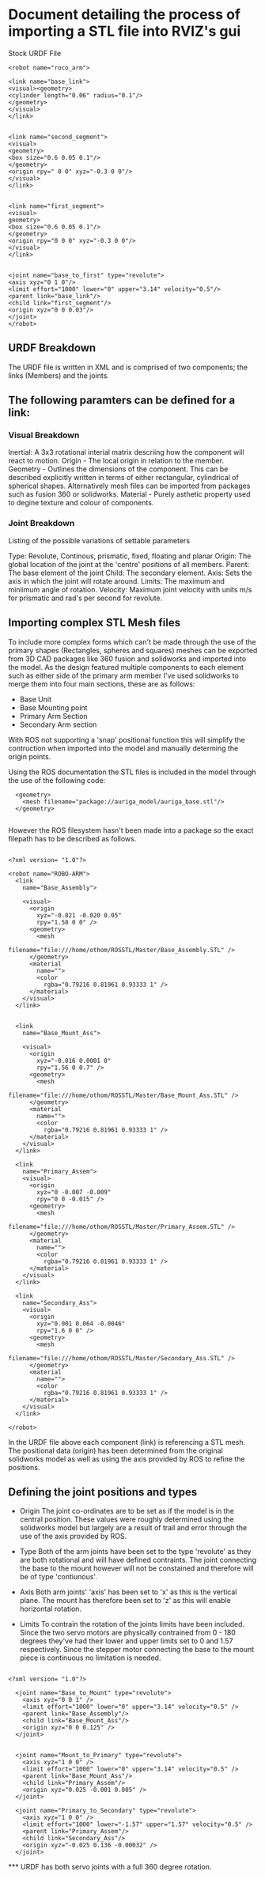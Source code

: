# Document detailing the process of importing a STL file into RVIZ's gui

Stock URDF File

```
<robot name="roco_arm">

<link name="base_link">
<visual><geometry>
<cylinder length="0.06" radius="0.1"/>
</geometry>
</visual>
</link>


<link name="second_segment">
<visual>
<geometry>
<box size="0.6 0.05 0.1"/>
</geometry>
<origin rpy=" 0 0" xyz="-0.3 0 0"/>
</visual>
</link>


<link name="first_segment">
<visual>
geometry>
<box size="0.6 0.05 0.1"/>
</geometry>
<origin rpy="0 0 0" xyz="-0.3 0 0"/>
</visual>
</link>


<joint name="base_to_first" type="revolute">
<axis xyz="0 1 0"/>
<limit effort="1000" lower="0" upper="3.14" velocity="0.5"/>
<parent link="base_link"/>
<child link="first_segment"/>
<origin xyz="0 0 0.03"/>
</joint>
</robot>
```

## URDF Breakdown

The URDF file is written in XML and is comprised of two components; the links (Members) and the joints. 

## The following paramters can be defined for a link:

### Visual Breakdown

Inertial: A 3x3 rotational interial matrix descriing how the component will react to motion.
Origin - The local origin in relation to the member.
Geometry - Outlines the dimensions of the component. This can be described explicitly written in terms of either rectangular, cylindrical of spherical shapes. Alternatively mesh files can be imported from packages such as fusion 360 or solidworks.
Material - Purely asthetic property used to degine texture and colour of components.

### Joint Breakdown

Listing of the possible variations of settable parameters

Type:     Revolute, Continous, prismatic, fixed, floating and planar
Origin:   The global location of the joint at the 'centre' positions of all members.
Parent:   The base element of the joint
Child:    The secondary element.
Axis:     Sets the axis in which the joint will rotate around.
Limits:   The maximum and miniimum angle of rotation.
Velocity: Maximum joint velocity with units m/s for prismatic and rad's per second for revolute. 




## Importing complex STL Mesh files

To include more complex forms which can't be made through the use of the primary shapes (Rectangles, spheres and squares) meshes can be exported from 3D CAD packages like 360 fusion and solidworks and imported into the model. As the design featured multiple components to each element such as either side of the primary arm member I've used solidworks to merge them into four main sections, these are as follows:

- Base Unit
- Base Mounting point
- Primary Arm Section
- Secondary Arm section

With ROS not supporting a 'snap' positional function this will simplify the contruction when imported into the model and manually determing the origin points. 

Using the ROS documentation the STL files is included in the model through the use of the following code:

```
  <geometry>
    <mesh filename="package://auriga_model/auriga_base.stl"/>
  </geometry>
  
```

However the ROS filesystem hasn't been made into a package so the exact filepath has to be described as follows.

```

<?xml version= "1.0"?>

<robot name="ROBO-ARM">
  <link
    name="Base_Assembly">

    <visual>
      <origin
        xyz="-0.021 -0.020 0.05"
        rpy="1.58 0 0" />
      <geometry>
        <mesh
          filename="file:///home/othom/ROSSTL/Master/Base_Assembly.STL" />
      </geometry>
      <material
        name="">
        <color
          rgba="0.79216 0.81961 0.93333 1" />
      </material>
    </visual>
  </link>


  <link
    name="Base_Mount_Ass">

    <visual>
      <origin
        xyz="-0.016 0.0001 0"
        rpy="1.56 0 0.7" />
      <geometry>
        <mesh
          filename="file:///home/othom/ROSSTL/Master/Base_Mount_Ass.STL" />
      </geometry>
      <material
        name="">
        <color
          rgba="0.79216 0.81961 0.93333 1" />
      </material>
    </visual>
  </link>

  <link
    name="Primary_Assem">
    <visual>
      <origin
        xyz="0 -0.007 -0.009"
        rpy="0 0 -0.015" />
      <geometry>
        <mesh
          filename="file:///home/othom/ROSSTL/Master/Primary_Assem.STL" />
      </geometry>
      <material
        name="">
        <color
          rgba="0.79216 0.81961 0.93333 1" />
      </material>
    </visual>
  </link>

  <link
    name="Secondary_Ass">
    <visual>
      <origin
        xyz="0.001 0.064 -0.0046"
        rpy="1.6 0 0" />
      <geometry>
        <mesh
          filename="file:///home/othom/ROSSTL/Master/Secondary_Ass.STL" />
      </geometry>
      <material
        name="">
        <color
          rgba="0.79216 0.81961 0.93333 1" />
      </material>
    </visual>
  </link>

</robot>

```
In the URDF file above each component (link) is referencing a STL mesh. The positional data (origin) has been determined from the original solidworks model as well as using the axis provided by ROS to refine the positions.

## Defining the joint positions and types
- Origin
The joint co-ordinates are to be set as if the model is in the central position. These values were roughly determined using the solidworks model but largely are a result of trail and error through the use of the axis provided by ROS. 

- Type
Both of the arm joints have been set to the type 'revolute' as they are both rotational and will have defined contraints. The joint connecting the base to the mount however will not be constained and therefore will be of type 'contiunous'.

- Axis
Both arm joints' 'axis' has been set to 'x' as this is the vertical plane. The mount has therefore been set to 'z' as this will enable horizontal rotation.

- Limits
To contrain the rotation of the joints limits have been included. Since the two servo motors are physically contrained from 0 - 180 degrees they've had their lower and upper limits set to 0 and 1.57 respectively. Since the stepper motor connecting the base to the mount piece is continuous no limitation is needed. 

```

<?xml version= "1.0"?>

  <joint name="Base_to_Mount" type="revolute">
    <axis xyz="0 0 1" />
    <limit effort="1000" lower="0" upper="3.14" velocity="0.5" />
    <parent link="Base_Assembly"/>
    <child link="Base_Mount_Ass"/>
    <origin xyz="0 0 0.125" />
  </joint>


  <joint name="Mount_to_Primary" type="revolute">
    <axis xyz="1 0 0" />
    <limit effort="1000" lower="0" upper="3.14" velocity="0.5" />
    <parent link="Base_Mount_Ass"/>
    <child link="Primary_Assem"/>
    <origin xyz="0.025 -0.001 0.005" />
  </joint>

  <joint name="Primary_to_Secondary" type="revolute">
    <axis xyz="1 0 0" />
    <limit effort="1000" lower="-1.57" upper="1.57" velocity="0.5" />
    <parent link="Primary_Assem"/>
    <child link="Secondary_Ass"/>
    <origin xyz="-0.025 0.136 -0.00032" />
  </joint>

```

*** URDF has both servo joints with a full 360 degree rotation.
























